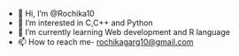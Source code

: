 - 👋 Hi, I’m @Rochika10
- 👀 I’m interested in C,C++ and Python
- 🌱 I’m currently learning Web development and R language
- 📫 How to reach me- rochikagarg10@gmail.com

<!---
Rochika10/Rochika10 is a ✨ special ✨ repository because its `README.md` (this file) appears on your GitHub profile.
You can click the Preview link to take a look at your changes.
--->
